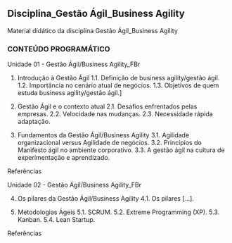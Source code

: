 ## Disciplina_Gestão Ágil_Business Agility
Material didático da disciplina Gestão Ágil_Business Agility

### CONTEÚDO PROGRAMÁTICO

Unidade 01 - Gestão Ágil/Business Agility_FBr
1. Introdução à Gestão Ágil
1.1. Definição de business agility/gestão ágil.
1.2. Importância no cenário atual de negócios.
1.3. Objetivos de quem estuda business agility/gestão ágil.]

2. Gestão Ágil e o contexto atual
2.1. Desafios enfrentados pelas empresas.
2.2. Velocidade nas mudanças.
2.3. Necessidade rápida adaptação.

3. Fundamentos da Gestão Ágil/Business Agility
3.1. Agilidade organizacional versus Agilidade de negócios.
3.2. Princípios do Manifesto ágil no ambiente corporativo.
3.3. A gestão ágil na cultura de experimentação e aprendizado.

Referências

Unidade 02 - Gestão Ágil/Business Agility_FBr

4. Os pilares da Gestão Ágil/Business Agility
4.1. Os pilares [...].

5. Metodologias Ágeis
5.1. SCRUM.
5.2. Extreme Programming (XP).
5.3. Kanban.
5.4. Lean Startup.

Referências
